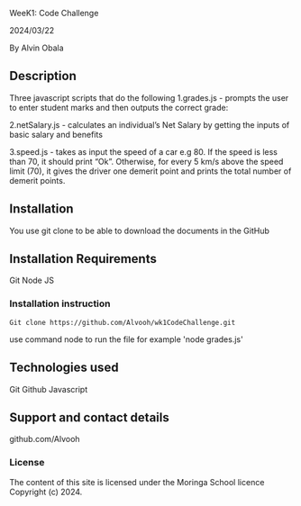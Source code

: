 WeeK1: Code Challenge

2024/03/22

By Alvin Obala 

## Description
Three javascript scripts that do the following 
1.grades.js - prompts the user to enter student marks and then outputs the correct grade:

2.netSalary.js - calculates an individual’s Net Salary by getting the inputs of basic salary and benefits

3.speed.js - takes as input the speed of a car e.g 80. If the speed is less than 70, it should print “Ok”. Otherwise, for every 5 km/s above the speed limit (70), it gives the driver one demerit point and prints the total number of demerit points.


## Installation
You use git clone to be able to download the documents in the GitHub

## Installation Requirements
Git
Node JS

### Installation instruction
```
Git clone https://github.com/Alvooh/wk1CodeChallenge.git
```
use command node to run the file for example 'node grades.js'


## Technologies used
Git
Github
Javascript


## Support and contact details
github.com/Alvooh


### License
The content of this site is licensed under the Moringa School licence 
Copyright (c) 2024.






















